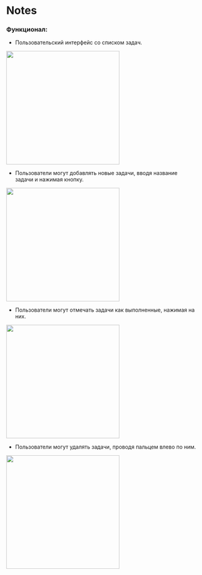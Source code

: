 # Notes

### Функционал:

- Пользовательский интерфейс со списком задач.

<image src="https://github.com/mackFucker/Notes-/blob/main/Yandex%20notes%206/Screenshots/1.png"  width="300">

- Пользователи могут добавлять новые задачи, вводя название задачи и нажимая кнопку.

<image src="https://github.com/mackFucker/Notes-/blob/main/Yandex%20notes%206/Screenshots/2.png"  width="300">

- Пользователи могут отмечать задачи как выполненные, нажимая на них.

<image src="https://github.com/mackFucker/Notes-/blob/main/Yandex%20notes%206/Screenshots/3.png"  width="300">

- Пользователи могут удалять задачи, проводя пальцем влево по ним.

<image src="https://github.com/mackFucker/Notes-/blob/main/Yandex%20notes%206/Screenshots/4.png"  width="300">
